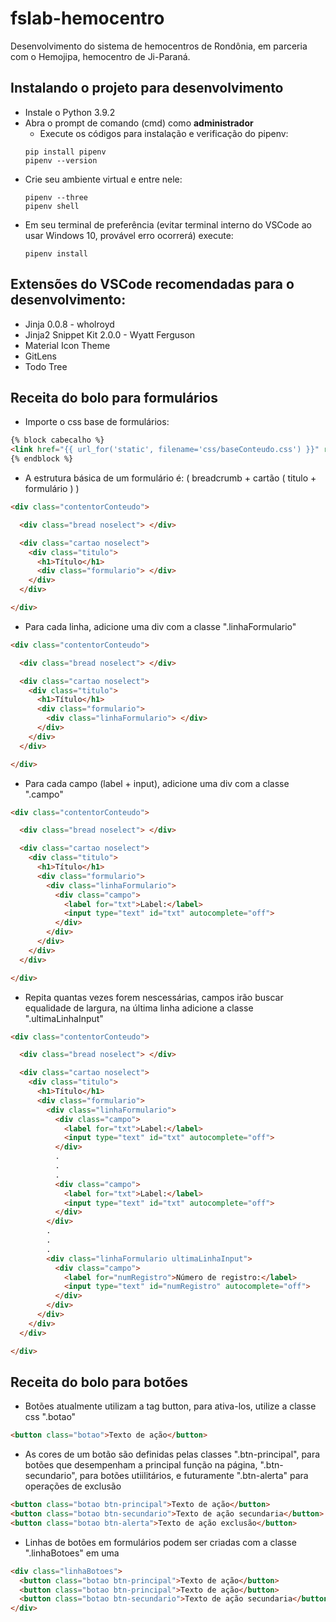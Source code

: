 # fslab-hemocentro
Desenvolvimento do sistema de hemocentros de Rondônia, em parceria com o Hemojipa, hemocentro de Ji-Paraná.

## Instalando o projeto para desenvolvimento
* Instale o Python 3.9.2
* Abra o prompt de comando (cmd) como **administrador**
  * Execute os códigos para instalação e verificação do pipenv:
  ```
  pip install pipenv
  pipenv --version
  ```
* Crie seu ambiente virtual e entre nele:
  ```
  pipenv --three
  pipenv shell
  ```
* Em seu terminal de preferência (evitar terminal interno do VSCode ao usar Windows 10, provável erro ocorrerá) execute:
  ```
  pipenv install
  ```

## Extensões do VSCode recomendadas para o desenvolvimento:
  * Jinja 0.0.8 - wholroyd
  * Jinja2 Snippet Kit 2.0.0 - Wyatt Ferguson
  * Material Icon Theme 
  * GitLens
  * Todo Tree

## Receita do bolo para formulários
  * Importe o css base de formulários:
  ```html
  {% block cabecalho %}
  <link href="{{ url_for('static', filename='css/baseConteudo.css') }}" rel="stylesheet">
  {% endblock %}
  ```
  * A estrutura básica de um formulário é: ( breadcrumb + cartão ( titulo + formulário ) )
  ```html
  <div class="contentorConteudo">

    <div class="bread noselect"> </div>

    <div class="cartao noselect"> 
      <div class="titulo">
        <h1>Título</h1>
        <div class="formulario"> </div>
      </div>
    </div>

  </div>
  ```
  * Para cada linha, adicione uma div com a classe ".linhaFormulario"
  ```html
  <div class="contentorConteudo">

    <div class="bread noselect"> </div>

    <div class="cartao noselect"> 
      <div class="titulo">
        <h1>Título</h1>
        <div class="formulario"> 
          <div class="linhaFormulario"> </div>
        </div>
      </div>
    </div>

  </div>
  ```
  * Para cada campo (label + input), adicione uma div com a classe ".campo"
  ```html
  <div class="contentorConteudo">

    <div class="bread noselect"> </div>

    <div class="cartao noselect"> 
      <div class="titulo">
        <h1>Título</h1>
        <div class="formulario"> 
          <div class="linhaFormulario"> 
            <div class="campo">
              <label for="txt">Label:</label>
              <input type="text" id="txt" autocomplete="off">
            </div>
          </div>
        </div>
      </div>
    </div>

  </div>
  ```
  * Repita quantas vezes forem nescessárias, campos irão buscar equalidade de largura, na última linha adicione a classe ".ultimaLinhaInput"
  ```html
  <div class="contentorConteudo">

    <div class="bread noselect"> </div>

    <div class="cartao noselect"> 
      <div class="titulo">
        <h1>Título</h1>
        <div class="formulario"> 
          <div class="linhaFormulario"> 
            <div class="campo">
              <label for="txt">Label:</label>
              <input type="text" id="txt" autocomplete="off">
            </div>
            .
            .
            .
            <div class="campo">
              <label for="txt">Label:</label>
              <input type="text" id="txt" autocomplete="off">
            </div>
          </div>
          .
          .
          .
          <div class="linhaFormulario ultimaLinhaInput"> 
            <div class="campo">
              <label for="numRegistro">Número de registro:</label>
              <input type="text" id="numRegistro" autocomplete="off">
            </div>
          </div>
        </div>
      </div>
    </div>

  </div>
  ```
## Receita do bolo para botões
  * Botões atualmente utilizam a tag button, para ativa-los, utilize a classe css ".botao"
  ```html
  <button class="botao">Texto de ação</button>
  ```
  * As cores de um botão são definidas pelas classes ".btn-principal", para botões que desempenham a principal função na página, ".btn-secundario", para botões utiilitários, e futuramente ".btn-alerta" para operações de exclusão
  ```html
  <button class="botao btn-principal">Texto de ação</button>
  <button class="botao btn-secundario">Texto de ação secundaria</button>
  <button class="botao btn-alerta">Texto de ação exclusão</button>
  ```
  * Linhas de botões em formulários podem ser criadas com a classe ".linhaBotoes" em uma <div>
  ```html
  <div class="linhaBotoes">
    <button class="botao btn-principal">Texto de ação</button>
    <button class="botao btn-principal">Texto de ação</button>
    <button class="botao btn-secundario">Texto de ação secundaria</button>
  </div>
  ```
